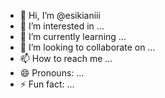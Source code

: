 - 👋 Hi, I’m @esikianiii
- 👀 I’m interested in ...
- 🌱 I’m currently learning ...
- 💞️ I’m looking to collaborate on ...
- 📫 How to reach me ...
- 😄 Pronouns: ...
- ⚡ Fun fact: ...

<!---
esikianiii/esikianiii is a ✨ special ✨ repository because its `README.md` (this file) appears on your GitHub profile.
You can click the Preview link to take a look at your changes.
--->
